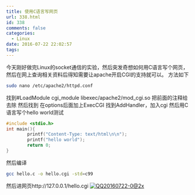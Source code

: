 ```yaml
---
title: 使用C语言写网页
url: 338.html
id: 338
comments: false
categories:
  - Linux
date: 2016-07-22 22:02:57
tags:
---
```


今天刚好做完Linux的socket通信的实验，然后突发奇想如何用C语言写个网页，然后在网上查询相关资料后得知需要让apache开启CGI的支持就可以。 方法如下
```bash
sudo nano /etc/apache2/httpd.conf
```
找到#LoadModule cgi\_module libexec/apache2/mod\_cgi.so 把前面的注释给去除 然后找到 在options后面加上ExecCGI 找到AddHandler，加入cgi 然后用C语言写个hello world测试
```c
#include <stdio.h>
int main(){
        printf("Content-Type: text/html\n\n");
        printf("hello world");
        return 0;
}
```
然后编译
```bash
gcc hello.c -o hello.cgi -std=c99
```
然后进网页http://127.0.0.1/hello.cgi
[![QQ20160722-0@2x](http://wzq.hk/wp-content/uploads/2016/07/QQ20160722-0@2x-1024x681.png)](http://wzq.hk/wp-content/uploads/2016/07/QQ20160722-0@2x.png)